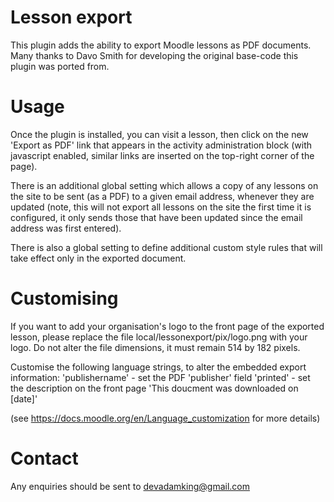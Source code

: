 Lesson export
===========

This plugin adds the ability to export Moodle lessons as PDF documents.
Many thanks to Davo Smith for developing the original base-code this plugin was ported from.

Usage
=====

Once the plugin is installed, you can visit a lesson, then click on the new 'Export as PDF' link that appears
in the activity administration block (with javascript enabled, similar links are inserted on the top-right corner of the page).

There is an additional global setting which allows a copy of any lessons on the site to be sent (as a PDF) to a given email address,
whenever they are updated (note, this will not export all lessons on the site the first time it is configured, it only sends those
that have been updated since the email address was first entered).

There is also a global setting to define additional custom style rules that will take effect only in the exported document.

Customising
===========

If you want to add your organisation's logo to the front page of the exported lesson, please replace the file
local/lessonexport/pix/logo.png with your logo. Do not alter the file dimensions, it must remain 514 by 182 pixels.

Customise the following language strings, to alter the embedded export information:
'publishername' - set the PDF 'publisher' field
'printed' - set the description on the front page 'This doucment was downloaded on [date]'

(see https://docs.moodle.org/en/Language_customization for more details)

Contact
=======

Any enquiries should be sent to devadamking@gmail.com
